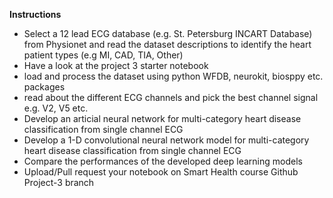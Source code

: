 <b>Instructions</b></br>

* Select a 12 lead ECG database (e.g. St. Petersburg INCART Database) from Physionet and read the dataset descriptions to identify the heart patient types (e.g MI, CAD, TIA, Other)</br>
* Have a look at the project 3 starter notebook </br>
* load and process the dataset using python WFDB, neurokit, biosppy etc. packages </br>
* read about the different ECG channels and pick the best channel signal e.g. V2, V5 etc. </br>
* Develop an articial neural network for multi-category heart disease classification from single channel ECG </br>
* Develop a 1-D convolutional neural network model for multi-category heart disease classification from single channel ECG </br>
* Compare the performances of the developed deep learning models </br> 
* Upload/Pull request your notebook on Smart Health course Github Project-3 branch </br>
